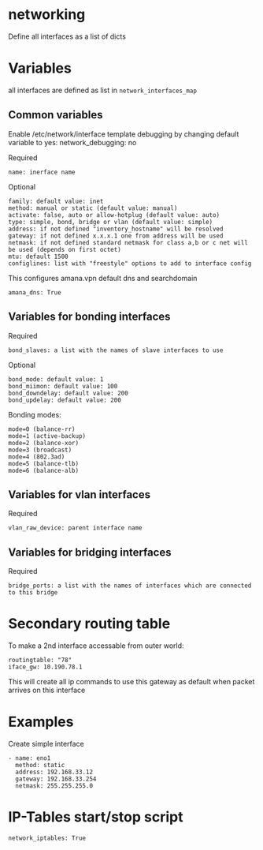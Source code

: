 # networking

Define all interfaces as a list of dicts

# Variables

all interfaces are defined as list in `network_interfaces_map`

## Common variables

Enable /etc/network/interface template debugging by changing default variable to yes:
    network_debugging: no

Required

    name: inerface name

Optional
	
	family: default value: inet
	method: manual or static (default value: manual)
	activate: false, auto or allow-hotplug (default value: auto)
	type: simple, bond, bridge or vlan (default value: simple)
	address: if not defined "inventory_hostname" will be resolved
	gateway: if not defined x.x.x.1 one from address will be used
	netmask: if not defined standard netmask for class a,b or c net will be used (depends on first octet)
	mtu: default 1500
	configlines: list with "freestyle" options to add to interface config
	
This configures amana.vpn default dns and searchdomain

	amana_dns: True

## Variables for bonding interfaces

Required

    bond_slaves: a list with the names of slave interfaces to use
  
Optional
	
    bond_mode: default value: 1
    bond_miimon: default value: 100
    bond_downdelay: default value: 200
    bond_updelay: default value: 200

Bonding modes:

	mode=0 (balance-rr)
	mode=1 (active-backup)
	mode=2 (balance-xor)
	mode=3 (broadcast)
	mode=4 (802.3ad)
	mode=5 (balance-tlb)
	mode=6 (balance-alb)
	
## Variables for vlan interfaces

Required

	vlan_raw_device: parent interface name
	
	
## Variables for bridging interfaces

Required

	bridge_ports: a list with the names of interfaces which are connected to this bridge


# Secondary routing table

To make a 2nd interface accessable from outer world:
	
	routingtable: "78"
    iface_gw: 10.190.78.1
    
This will create all ip commands to use this gateway as default when packet arrives on this interface

# Examples

Create simple interface 


	- name: eno1
	  method: static
	  address: 192.168.33.12
	  gateway: 192.168.33.254
	  netmask: 255.255.255.0
	  
  
# IP-Tables start/stop script

	network_iptables: True
	  
	  
